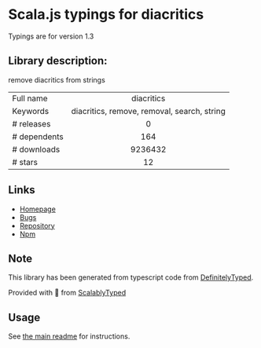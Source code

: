 
# Scala.js typings for diacritics

Typings are for version 1.3

## Library description:
remove diacritics from strings

|                    |                 |
| ------------------ | :-------------: |
| Full name          | diacritics |
| Keywords           | diacritics, remove, removal, search, string |
| # releases         | 0 |
| # dependents       | 164 |
| # downloads        | 9236432 |
| # stars            | 12 |

## Links
- [Homepage](https://github.com/andrewrk/node-diacritics#readme)
- [Bugs](https://github.com/andrewrk/node-diacritics/issues)
- [Repository](https://github.com/andrewrk/node-diacritics)
- [Npm](https://www.npmjs.com/package/diacritics)
    


## Note
This library has been generated from typescript code from [DefinitelyTyped](https://definitelytyped.org).

Provided with :purple_heart: from [ScalablyTyped](https://github.com/oyvindberg/ScalablyTyped)

## Usage
See [the main readme](../../readme.md) for instructions.



